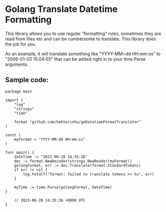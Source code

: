 # Golang Translate Datetime Formatting
This library allows you to use regular "formatting" rules, sometimes they are read from files etc and can be cumbersome to translate. This library does the job for you.

As an example, it will translate something like "YYYY-MM=dd HH:mm:ss" to "2006-01-02 15:04:05" that can be added right in to your time.Parse arguments.

## Sample code:
```golang
package main

import (
	"log"
	"strings"
	"time"

	format "github.com/hektorinho/goDatetimeFormatTranslator"
)

const (
	myFormat = "YYYY-MM-dd HH:mm:ss"
)

func main() {
	dateTime := "2023-06-28 14:35:26"
	dec := format.NewDecoder(strings.NewReader(myFormat))
	golangFormat, err := dec.Translate(format.StandardTokens)
	if err != nil {
		log.Fatalf("format: failed to translate tokens >> %s", err)
	}

	myTime := time.Parse(golangFormat, dateTime)
}

	// 2023-06-28 14:35:26 +0000 UTC
}
```